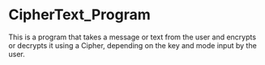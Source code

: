 # CipherText_Program
This is a program that takes a message or text from the user and encrypts or decrypts it using a Cipher, depending on the key and mode input by the user.
